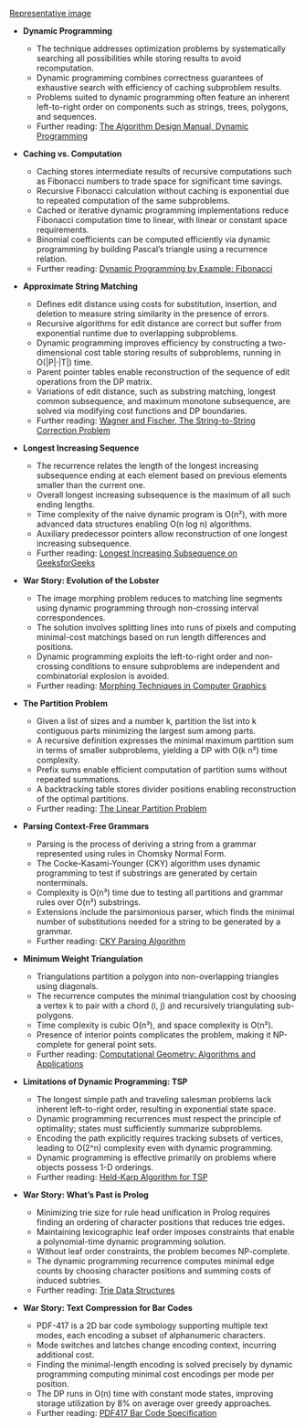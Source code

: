 [Representative image](ADM-ch08-dynamic-programming.best.png)

- **Dynamic Programming**
  - The technique addresses optimization problems by systematically searching all possibilities while storing results to avoid recomputation.
  - Dynamic programming combines correctness guarantees of exhaustive search with efficiency of caching subproblem results.
  - Problems suited to dynamic programming often feature an inherent left-to-right order on components such as strings, trees, polygons, and sequences.
  - Further reading: [The Algorithm Design Manual, Dynamic Programming](https://doi.org/10.1007/978-1-84800-070-4)

- **Caching vs. Computation**
  - Caching stores intermediate results of recursive computations such as Fibonacci numbers to trade space for significant time savings.
  - Recursive Fibonacci calculation without caching is exponential due to repeated computation of the same subproblems.
  - Cached or iterative dynamic programming implementations reduce Fibonacci computation time to linear, with linear or constant space requirements.
  - Binomial coefficients can be computed efficiently via dynamic programming by building Pascal’s triangle using a recurrence relation.
  - Further reading: [Dynamic Programming by Example: Fibonacci](https://doi.org/10.1007/978-1-84800-070-4)

- **Approximate String Matching**
  - Defines edit distance using costs for substitution, insertion, and deletion to measure string similarity in the presence of errors.
  - Recursive algorithms for edit distance are correct but suffer from exponential runtime due to overlapping subproblems.
  - Dynamic programming improves efficiency by constructing a two-dimensional cost table storing results of subproblems, running in O(|P|·|T|) time.
  - Parent pointer tables enable reconstruction of the sequence of edit operations from the DP matrix.
  - Variations of edit distance, such as substring matching, longest common subsequence, and maximum monotone subsequence, are solved via modifying cost functions and DP boundaries.
  - Further reading: [Wagner and Fischer, The String-to-String Correction Problem](https://doi.org/10.1145/360825.360852)

- **Longest Increasing Sequence**
  - The recurrence relates the length of the longest increasing subsequence ending at each element based on previous elements smaller than the current one.
  - Overall longest increasing subsequence is the maximum of all such ending lengths.
  - Time complexity of the naive dynamic program is O(n²), with more advanced data structures enabling O(n log n) algorithms.
  - Auxiliary predecessor pointers allow reconstruction of one longest increasing subsequence.
  - Further reading: [Longest Increasing Subsequence on GeeksforGeeks](https://www.geeksforgeeks.org/longest-increasing-subsequence-dp-3/)

- **War Story: Evolution of the Lobster**
  - The image morphing problem reduces to matching line segments using dynamic programming through non-crossing interval correspondences.
  - The solution involves splitting lines into runs of pixels and computing minimal-cost matchings based on run length differences and positions.
  - Dynamic programming exploits the left-to-right order and non-crossing conditions to ensure subproblems are independent and combinatorial explosion is avoided.
  - Further reading: [Morphing Techniques in Computer Graphics](https://doi.org/10.1145/202306.202319)

- **The Partition Problem**
  - Given a list of sizes and a number k, partition the list into k contiguous parts minimizing the largest sum among parts.
  - A recursive definition expresses the minimal maximum partition sum in terms of smaller subproblems, yielding a DP with O(k n²) time complexity.
  - Prefix sums enable efficient computation of partition sums without repeated summations.
  - A backtracking table stores divider positions enabling reconstruction of the optimal partitions.
  - Further reading: [The Linear Partition Problem](https://citeseerx.ist.psu.edu/viewdoc/summary?doi=10.1.1.48.6712)

- **Parsing Context-Free Grammars**
  - Parsing is the process of deriving a string from a grammar represented using rules in Chomsky Normal Form.
  - The Cocke-Kasami-Younger (CKY) algorithm uses dynamic programming to test if substrings are generated by certain nonterminals.
  - Complexity is O(n³) time due to testing all partitions and grammar rules over O(n²) substrings.
  - Extensions include the parsimonious parser, which finds the minimal number of substitutions needed for a string to be generated by a grammar.
  - Further reading: [CKY Parsing Algorithm](https://en.wikipedia.org/wiki/CYK_algorithm)

- **Minimum Weight Triangulation**
  - Triangulations partition a polygon into non-overlapping triangles using diagonals.
  - The recurrence computes the minimal triangulation cost by choosing a vertex k to pair with a chord (i, j) and recursively triangulating sub-polygons.
  - Time complexity is cubic O(n³), and space complexity is O(n²).
  - Presence of interior points complicates the problem, making it NP-complete for general point sets.
  - Further reading: [Computational Geometry: Algorithms and Applications](https://doi.org/10.1007/978-3-540-77974-2)

- **Limitations of Dynamic Programming: TSP**
  - The longest simple path and traveling salesman problems lack inherent left-to-right order, resulting in exponential state space.
  - Dynamic programming recurrences must respect the principle of optimality; states must sufficiently summarize subproblems.
  - Encoding the path explicitly requires tracking subsets of vertices, leading to O(2^n) complexity even with dynamic programming.
  - Dynamic programming is effective primarily on problems where objects possess 1-D orderings.
  - Further reading: [Held-Karp Algorithm for TSP](https://doi.org/10.1145/3147.3165)

- **War Story: What’s Past is Prolog**
  - Minimizing trie size for rule head unification in Prolog requires finding an ordering of character positions that reduces trie edges.
  - Maintaining lexicographic leaf order imposes constraints that enable a polynomial-time dynamic programming solution.
  - Without leaf order constraints, the problem becomes NP-complete.
  - The dynamic programming recurrence computes minimal edge counts by choosing character positions and summing costs of induced subtries.
  - Further reading: [Trie Data Structures](https://en.wikipedia.org/wiki/Trie)

- **War Story: Text Compression for Bar Codes**
  - PDF-417 is a 2D bar code symbology supporting multiple text modes, each encoding a subset of alphanumeric characters.
  - Mode switches and latches change encoding context, incurring additional cost.
  - Finding the minimal-length encoding is solved precisely by dynamic programming computing minimal cost encodings per mode per position.
  - The DP runs in O(n) time with constant mode states, improving storage utilization by 8% on average over greedy approaches.
  - Further reading: [PDF417 Bar Code Specification](https://www.adobe.com/content/dam/acom/en/devnet/acrobat/pdfs/pdf417.pdf)
